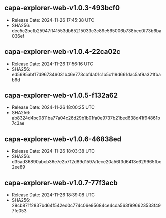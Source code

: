 ## capa-explorer-web-v1.0.3-493bcf0
- Release Date: 2024-11-26 17:45:38 UTC
- SHA256: dec5c2bcfb25947ff41553db65215033c3c89e565006b738bec0f73b6ba036ef

## capa-explorer-web-v1.0.4-22ca02c
- Release Date: 2024-11-26 17:56:16 UTC
- SHA256: ed5695abf17d967346031b46e773cbf4a01c1b5c119d661dac5af9a321fbab6d

## capa-explorer-web-v1.0.5-f132a62
- Release Date: 2024-11-26 18:00:25 UTC
- SHA256: ab8324d4bc0811ba77a04c26d29b1b01fa0e9737b21bed638d41f94861b7c3ae

## capa-explorer-web-v1.0.6-46838ed
- Release Date: 2024-11-26 18:03:38 UTC
- SHA256: d35ad36890abcb36e7e2b712d89d1597a1ece20a56f3d6413e629965fbc2ee89

## capa-explorer-web-v1.0.7-77f3acb
- Release Date: 2024-11-26 18:39:08 UTC
- SHA256: 29cb871f2837bd64f542ed0c774c06e95684ce4cda563f996623533f497fe053


